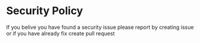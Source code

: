 # Security Policy

If you belive you have found a security issue please report by creating issue or if you have already fix create pull request


